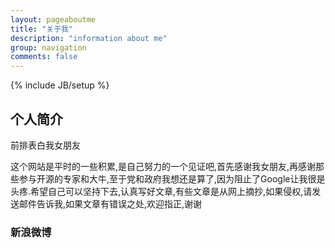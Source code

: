 ```yaml
---
layout: pageaboutme
title: "关于我"
description: "information about me"
group: navigation
comments: false
---
```

{% include JB/setup %}

## 个人简介

前排表白我女朋友

这个网站是平时的一些积累,是自己努力的一个见证吧,首先感谢我女朋友,再感谢那些参与开源的专家和大牛,至于党和政府我想还是算了,因为阻止了Google让我很是头疼.希望自己可以坚持下去,认真写好文章,有些文章是从网上摘抄,如果侵权,请发送邮件告诉我,如果文章有错误之处,欢迎指正,谢谢

### 新浪微博




